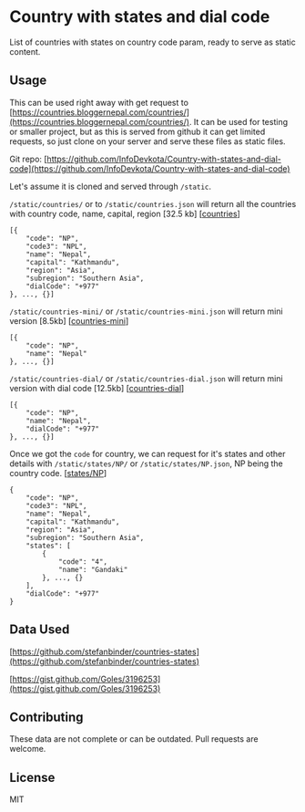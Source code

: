 # Country with states and dial code

List of countries with states on country code param, ready to serve as static content.


## Usage

This can be used right away with get request to [https://countries.bloggernepal.com/countries/](https://countries.bloggernepal.com/countries/). It can be used for testing or smaller project, but as this is served from github it can get limited requests, so just clone on your server and serve these files as static files.

Git repo: [https://github.com/InfoDevkota/Country-with-states-and-dial-code](https://github.com/InfoDevkota/Country-with-states-and-dial-code)

Let's assume it is cloned and served through `/static`.

`/static/countries/` or to `/static/countries.json` will return all the countries with country code, name, capital, region [32.5 kb] [[countries](https://countries.bloggernepal.com/countries/)]

```
[{
    "code": "NP",
    "code3": "NPL",
    "name": "Nepal",
    "capital": "Kathmandu",
    "region": "Asia",
    "subregion": "Southern Asia",
    "dialCode": "+977"
}, ..., {}]
```

 `/static/countries-mini/` or `/static/countries-mini.json`  will return mini version [8.5kb] [[countries-mini](https://countries.bloggernepal.com/countries-mini/)]
```
[{
    "code": "NP",
    "name": "Nepal"
}, ..., {}]
```

 `/static/countries-dial/` or `/static/countries-dial.json`  will return mini version with dial code [12.5kb] [[countries-dial](https://countries.bloggernepal.com/countries-dial/)]
```
[{
    "code": "NP",
    "name": "Nepal",
    "dialCode": "+977"
}, ..., {}]
```

Once we got the `code` for country, we can request for it's states and other details with `/static/states/NP/` or `/static/states/NP.json`, NP being the country code. [[states/NP](https://countries.bloggernepal.com/states/NP/)]

```
{
    "code": "NP",
    "code3": "NPL",
    "name": "Nepal",
    "capital": "Kathmandu",
    "region": "Asia",
    "subregion": "Southern Asia",
    "states": [
        {
            "code": "4",
            "name": "Gandaki"
        }, ..., {}
    ],
    "dialCode": "+977"
}
```

## Data Used
[https://github.com/stefanbinder/countries-states](https://github.com/stefanbinder/countries-states)

[https://gist.github.com/Goles/3196253](https://gist.github.com/Goles/3196253)


## Contributing
These data are not complete or can be outdated. Pull requests are welcome.

## License
MIT
